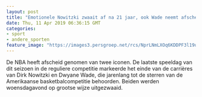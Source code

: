 ```yaml
---
layout: post
title: "Emotionele Nowitzki zwaait af na 21 jaar, ook Wade neemt afscheid van NBA"
date: Thu, 11 Apr 2019 06:36:15 GMT
categories: 
- sport 
- andere_sporten 
feature_image: "https://images3.persgroep.net/rcs/NprLNmLXOq6KDDPF3l19uDW4oAw/diocontent/145282621/_fitwidth/400/?appId=21791a8992982cd8da851550a453bd7f&quality=0.7"
---
```


De NBA heeft afscheid genomen van twee iconen. De laatste speeldag van dit seizoen in de reguliere competitie markeerde het einde van de carrières van Dirk Nowitzki en Dwyane Wade, die jarenlang tot de sterren van de Amerikaanse basketbalcompetitie behoorden. Beiden werden woensdagavond op grootse wijze uitgezwaaid.
